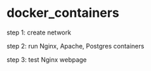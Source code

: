 # docker_containers

step 1: create network

step 2: run  Nginx, Apache, Postgres containers

step 3: test Nginx webpage
